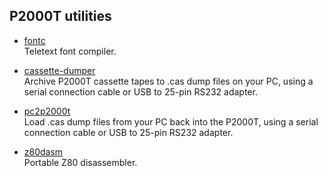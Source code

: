 ## P2000T utilities

* [fontc](/utilities/fontc/) \
  Teletext font compiler.

* [cassette-dumper](/utilities/cassette-dumper/) \
  Archive P2000T cassette tapes to .cas dump files on your PC, using a serial connection cable or USB to 25-pin RS232 adapter.

* [pc2p2000t](/utilities/pc2p2000t/) \
  Load .cas dump files from your PC back into the P2000T, using a serial connection cable or USB to 25-pin RS232 adapter.

* [z80dasm](/utilities/z80dasm/) \
  Portable Z80 disassembler.

